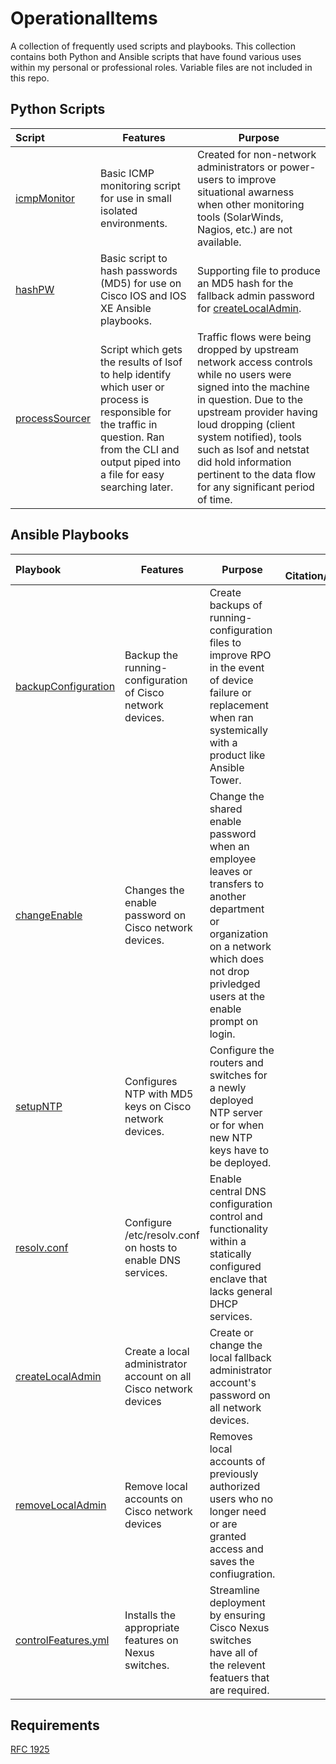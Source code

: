 # OperationalItems
A collection of frequently used scripts and playbooks. This collection contains both Python and Ansible scripts that have found various uses within my personal or professional roles. Variable files are not included in this repo.

## Python Scripts

Script              | Features | Purpose
:-------------         | ------------- | -------------
[icmpMonitor](https://github.com/NetworkNick-io/Operations/tree/main/ICMPmonitor) |  Basic ICMP monitoring script for use in small isolated environments. | Created for non-network administrators or power-users to improve situational awarness when other monitoring tools (SolarWinds, Nagios, etc.) are not available.
[hashPW](https://github.com/NetworkNick-US/Operations/blob/main/hashPW.py) | Basic script to hash passwords (MD5) for use on Cisco IOS and IOS XE Ansible playbooks. | Supporting file to produce an MD5 hash for the fallback admin password for [createLocalAdmin](127.0.0.1).
[processSourcer](https://github.com/NetworkNick-US/Operations/blob/main/rogueTCP.py) | Script which gets the results of lsof to help identify which user or process is responsible for the traffic in question. Ran from the CLI and output piped into a file for easy searching later. | Traffic flows were being dropped by upstream network access controls while no users were signed into the machine in question. Due to the upstream provider having loud dropping (client system notified), tools such as lsof and netstat did hold information pertinent to the data flow for any significant period of time.


## Ansible Playbooks
| Playbook              | Features | Purpose | External Citation/Collaboration |
:-------------         | ------------- | ------------- | -------------:
| [backupConfiguration](https://github.com/NetworkNick-io/Operations/blob/main/backupConfig.yml) |  Backup the running-configuration of Cisco network devices. | Create backups of running-configuration files to improve RPO in the event of device failure or replacement when ran systemically with a product like Ansible Tower. | - |
| [changeEnable](https://github.com/NetworkNick-io/Operations/blob/main/changeEnable.yml) | Changes the enable password on Cisco network devices. | Change the shared enable password when an employee leaves or transfers to another department or organization on a network which does not drop privledged users at the enable prompt on login. | - |
| [setupNTP](https://github.com/NetworkNick-io/Operations/blob/main/setupNTP.yml) | Configures NTP with MD5 keys on Cisco network devices. | Configure the routers and switches for a newly deployed NTP server or for when new NTP keys have to be deployed. | - |
| [resolv.conf](https://github.com/NetworkNick-io/Operations/blob/main/resolvCONF.yml) | Configure /etc/resolv.conf on hosts to enable DNS services. | Enable central DNS configuration control and functionality within a statically configured enclave that lacks general DHCP services. | [cdschr1](https://github.com/cdschr1) |
| [createLocalAdmin](https://github.com/NetworkNick-US/Operations/blob/main/createAdmin.yml) | Create a local administrator account on all Cisco network devices | Create or change the local fallback administrator account's password on all network devices. | - |
| [removeLocalAdmin](https://github.com/NetworkNick-US/Operations/blob/main/removeLocalAdmin.yml) | Remove local accounts on Cisco network devices | Removes local accounts of previously authorized users who no longer need or are granted access and saves the confiugration. | - |
|[controlFeatures.yml](https://github.com/NetworkNick-US/LearningAnsible/blob/main/playbooks/controlFeatures.yml) | Installs the appropriate features on Nexus switches. | Streamline deployment by ensuring Cisco Nexus switches have all of the relevent featuers that are required. | - |

## Requirements
[RFC 1925](https://datatracker.ietf.org/doc/html/rfc1925)
